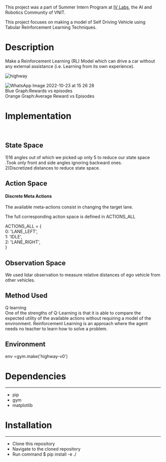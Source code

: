 This project was a part of Summer Intern Program at [IV Labs](https://www.ivlabs.in/), the AI and Robotics Community of VNIT.

This project focuses on making a model of Self Driving Vehicle using Tabular Reinforcement Learning Techniques.
# **Description**
Make a Reinforcement Learning (RL) Model which can drive a car without any external assistance (i.e. Learning from its own experience).

![highway](https://user-images.githubusercontent.com/102024497/197385400-43e11f8e-a46b-4058-a8f9-c68c31dedc6b.gif)


![WhatsApp Image 2022-10-23 at 15 26 28](https://user-images.githubusercontent.com/102024497/197386077-fe17d057-bc10-4c3f-ac9f-1c1ef313b70a.jpeg)\
Blue Graph:Rewards vs episodes\
Orange Graph:Average Reward vs Episodes

# **Implementation**
&nbsp;&nbsp;&nbsp;&nbsp;
## State Space
1)16 angles out of which we picked up only 5 to reduce our state space .Took only front and side angles ignoring backward ones.\
2)Discretized distances to reduce state space.
## Action Space
#### Discrete Meta Actions
The available meta-actions consist in changing the target lane.

The full corresponding action space is defined in ACTIONS_ALL

ACTIONS_ALL = {\
        0: 'LANE_LEFT',\
        1: 'IDLE',\
        2: 'LANE_RIGHT',\
    }
## Observation Space
We used lidar observation to measure relative distances of ego vehicle  from other vehicles.
## Method Used
Q learning \
One of the strengths of Q-Learning is that it is able to compare the expected utility of the available actions without requiring a model of the environment. Reinforcement Learning is an approach where the agent needs no teacher to learn how to solve a problem.
## Environment
env =gym.make('highway-v0')

# **Dependencies**
***
* pip
* gym
* matplotlib
# **Installation**
***
* Clone this repository
* Navigate to the cloned repository
* Run command $ pip install -e ./

